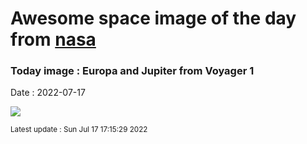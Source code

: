 
# Awesome space image of the day from [nasa](https://api.nasa.gov/)

### Today image : Europa and Jupiter from Voyager 1

Date : 2022-07-17


![](https://apod.nasa.gov/apod/image/2207/EuropaJupiter_Voyager_960.jpg)

<small>Latest update : Sun Jul 17 17:15:29 2022</small>


